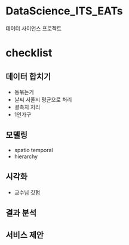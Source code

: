 # DataScience_ITS_EATs

데이터 사이언스 프로젝트 

# checklist


## 데이터 합치기
- 동묶는거
- 날씨 서울시 평균으로 처리
- 결측치 처리
- 1인가구

## 모델링
- spatio temporal
- hierarchy


## 시각화
- 교수님 깃헙

## 결과 분석

## 서비스 제안
